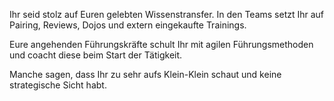 Ihr seid stolz auf Euren gelebten Wissenstransfer. In den Teams setzt Ihr auf Pairing, Reviews, Dojos und extern eingekaufte Trainings.

Eure angehenden Führungskräfte schult Ihr mit agilen Führungsmethoden und coacht diese beim Start der Tätigkeit.

Manche sagen, dass Ihr zu sehr aufs Klein-Klein schaut und keine strategische Sicht habt.
